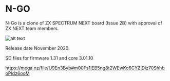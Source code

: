 # N-GO
N-Go is a clone of ZX SPECTRUM NEXT board (Issue 2B) with approval of ZX NEXT team members.

![alt text](https://i.postimg.cc/fLmswx5p/Captura.png)

Release date November 2020.

SD files for firmware 1.31 and core 3.01.10

https://mega.nz/file/U9En3Byb#m00Fs1IEB5ng8t2WEwKc6CYZiDlz70ShhboPIdz6ooM
